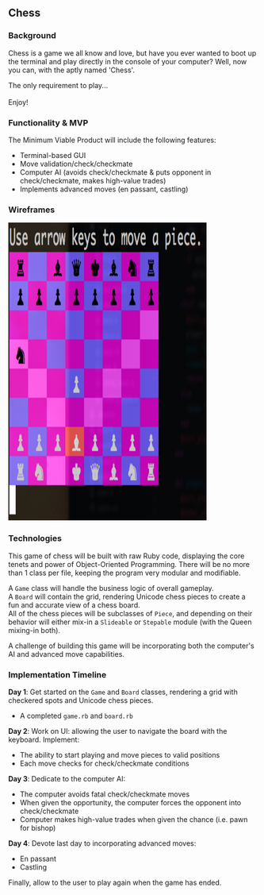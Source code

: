 ## Chess

### Background

Chess is a game we all know and love, but have you ever wanted to boot up the terminal and play directly in the console of your computer? Well, now you can, with the aptly named 'Chess'.

The only requirement to play...
<br>
<br>
Enjoy!

### Functionality & MVP

The Minimum Viable Product will include the following features:

- Terminal-based GUI
- Move validation/check/checkmate
- Computer AI (avoids check/checkmate & puts opponent in check/checkmate, makes high-value trades)
- Implements advanced moves (en passant, castling)

### Wireframes

<img src="https://github.com/msantam2/chess/blob/master/images/chess.png" width="400" height="600" />

### Technologies

This game of chess will be built with raw Ruby code, displaying the core tenets and power of Object-Oriented Programming. There will be no more than 1 class per file, keeping the program very modular and modifiable.

A `Game` class will handle the business logic of overall gameplay.
<br>
A `Board` will contain the grid, rendering Unicode chess pieces to create a fun and accurate view of a chess board.
<br>
All of the chess pieces will be subclasses of `Piece`, and depending on their behavior will either mix-in a `Slideable` or `Stepable` module (with the Queen mixing-in both).

A challenge of building this game will be incorporating both the computer's AI and advanced move capabilities.

### Implementation Timeline

**Day 1**: Get started on the `Game` and `Board` classes, rendering a grid with checkered spots and Unicode chess pieces.

- A completed `game.rb` and `board.rb`

**Day 2**: Work on UI: allowing the user to navigate the board with the keyboard. Implement:

- The ability to start playing and move pieces to valid positions
- Each move checks for check/checkmate conditions

**Day 3**: Dedicate to the computer AI:

- The computer avoids fatal check/checkmate moves
- When given the opportunity, the computer forces the opponent into check/checkmate
- Computer makes high-value trades when given the chance (i.e. pawn for bishop)

**Day 4**: Devote last day to incorporating advanced moves:

- En passant
- Castling

Finally, allow to the user to play again when the game has ended.

